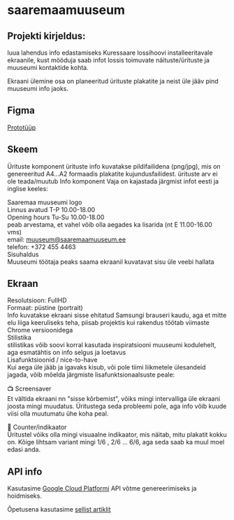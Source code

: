 # saaremaamuuseum

## Projekti kirjeldus:
luua lahendus info edastamiseks Kuressaare lossihoovi installeeritavale ekraanile, kust mööduja saab infot lossis toimuvate näituste/ürituste ja muuseumi kontaktide kohta.

Ekraani ülemine osa on planeeritud ürituste plakatite ja neist üle jääv pind muuseumi info jaoks.

## Figma
[Prototüüp](https://www.figma.com/file/JIUjfH6OjuhAbHn7CRrhyx/Saaremaa-Muuseumi-infotahvel?node-id=8%3A77)

## Skeem

Ürituste komponent
ürituste info kuvatakse pildifailidena (png/jpg), mis on genereeritud A4...A2 formaadis plakatite kujundusfailidest.
ürituste arv ei ole teada/muutub
Info komponent
Vaja on kajastada järgmist infot eesti ja inglise keeles:

Saaremaa muuseumi logo<br/>
Linnus avatud T-P 10.00-18.00<br/>
Opening hours Tu-Su 10.00-18.00<br/>
peab arvestama, et vahel võib olla aegades ka lisarida (nt E 11.00-16.00 vms)<br/>
email: muuseum@saaremaamuuseum.ee<br/>
telefon: +372 455 4463<br/>
Sisuhaldus<br/>
Muuseumi töötaja peaks saama ekraanil kuvatavat sisu üle veebi hallata

## Ekraan
Resolutsioon: FullHD<br/>
Formaat: püstine (portrait)<br/>
Info kuvatakse ekraani sisse ehitatud Samsungi brauseri kaudu, aga et mitte elu liiga keeruliseks teha, piisab projektis kui rakendus töötab viimaste Chrome versioonidega<br/>
Stilistika<br/>
stilistikas võib soovi korral kasutada inspiratsiooni muuseumi kodulehelt, aga esmatähtis on info selgus ja loetavus<br/>
Lisafunktsioonid / nice-to-have<br/>
Kui aega üle jääb ja igavaks kisub, või pole tiimi liikmetele ülesandeid jagada, võib mõelda järgmiste lisafunktsionaalsuste peale:<br/>

📺 Screensaver<br/>
Et vältida ekraani nn "sisse kõrbemist", võiks mingi intervalliga üle ekraani joosta mingi muudatus. Üritustega seda probleemi pole, aga info võib kuude viisi olla muutumatu ühe koha peal.<br/>

🧮 Counter/indikaator<br/>
Üritustel võiks olla mingi visuaalne indikaator, mis näitab, mitu plakatit kokku on. Kõige lihtsam variant mingi 1/6 , 2/6 ... 6/6, aga seda saab ka muul moel edasi anda.


## API info
Kasutasime [Google Cloud Platformi](http://console.developers.google.com/) API võtme genereerimiseks ja hoidmiseks.

Õpetusena kasutasime [sellist artiklit](https://betterprogramming.pub/google-spreadsheet-as-a-backend-b6b51541f1e1)
